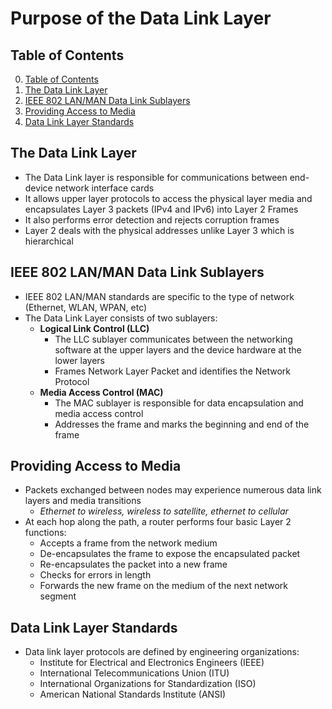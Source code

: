 # Purpose of the Data Link Layer

## Table of Contents

0. [Table of Contents](#table-of-contents)
1. [The Data Link Layer](#the-data-link-layer)
2. [IEEE 802 LAN/MAN Data Link Sublayers](#ieee-802-lanman-data-link-sublayers)
3. [Providing Access to Media](#providing-access-to-media)
4. [Data Link Layer Standards](#data-link-layer-standards)

## The Data Link Layer

- The Data Link layer is responsible for communications between end-device network interface cards
- It allows upper layer protocols to access the physical layer media and encapsulates Layer 3 packets (IPv4 and IPv6) into Layer 2 Frames
- It also performs error detection and rejects corruption frames
- Layer 2 deals with the physical addresses unlike Layer 3 which is hierarchical

## IEEE 802 LAN/MAN Data Link Sublayers

- IEEE 802 LAN/MAN standards are specific to the type of network (Ethernet, WLAN, WPAN, etc)
- The Data Link Layer consists of two sublayers:
    - **Logical Link Control (LLC)**
        - The LLC sublayer communicates between the networking software at the upper layers and the device hardware at the lower layers
        - Frames Network Layer Packet and identifies the Network Protocol
    - **Media Access Control (MAC)**
        - The MAC sublayer is responsible for data encapsulation and media access control
        - Addresses the frame and marks the beginning and end of the frame

## Providing Access to Media

- Packets exchanged between nodes may experience numerous data link layers and media transitions
    - *Ethernet to wireless, wireless to satellite, ethernet to cellular*
- At each hop along the path, a router performs four basic Layer 2 functions:
    - Accepts a frame from the network medium
    - De-encapsulates the frame to expose the encapsulated packet
    - Re-encapsulates the packet into a new frame
    - Checks for errors in length
    - Forwards the new frame on the medium of the next network segment

## Data Link Layer Standards

- Data link layer protocols are defined by engineering organizations:
    - Institute for Electrical and Electronics Engineers (IEEE)
    - International Telecommunications Union (ITU)
    - International Organizations for Standardization (ISO)
    - American National Standards Institute (ANSI)
